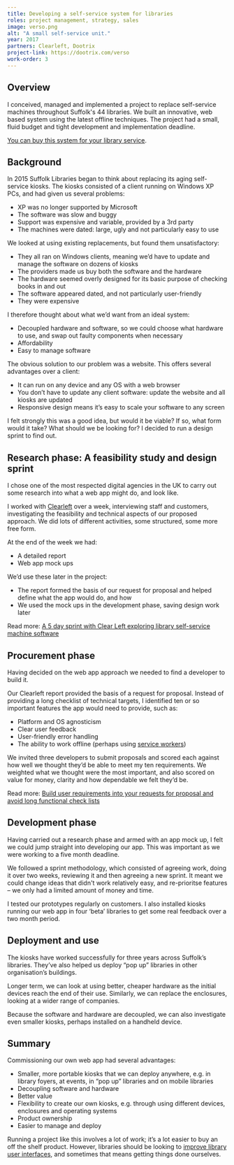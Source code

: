 ```yaml
---
title: Developing a self-service system for libraries
roles: project management, strategy, sales
image: verso.png
alt: "A small self-service unit."
year: 2017
partners: Clearleft, Dootrix
project-link: https://dootrix.com/verso
work-order: 3
---
```


## Overview

I conceived, managed and implemented a project to replace self-service machines throughout Suffolk's 44 libraries. We built an innovative, web based system using the latest offline techniques. The project had a small, fluid budget and tight development and implementation deadline.

[You can buy this system for your library service](https://dootrix.com/verso).

## Background

In 2015 Suffolk Libraries began to think about replacing its aging self-service kiosks. The kiosks consisted of a client running on Windows XP PCs, and had given us several problems:

- XP was no longer supported by Microsoft
- The software was slow and buggy
- Support was expensive and variable, provided by a 3rd party
- The machines were dated: large, ugly and not particularly easy to use

We looked at using existing replacements, but found them unsatisfactory:

- They all ran on Windows clients, meaning we’d have to update and manage the software on dozens of kiosks
- The providers made us buy both the software and the hardware
- The hardware seemed overly designed for its basic purpose of checking books in and out
- The software appeared dated, and not particularly user-friendly
- They were expensive

I therefore thought about what we’d want from an ideal system:

- Decoupled hardware and software, so we could choose what hardware to use, and swap out faulty components when necessary
- Affordability
- Easy to manage software

The obvious solution to our problem was a website. This offers several advantages over a client:

- It can run on any device and any OS with a web browser
- You don’t have to update any client software: update the website and all kiosks are updated
- Responsive design means it’s easy to scale your software to any screen

I felt strongly this was a good idea, but would it be viable? If so, what form would it take? What should we be looking for? I decided to run a design sprint to find out.

## Research phase: A feasibility study and design sprint

I chose one of the most respected digital agencies in the UK to carry out some research into what a web app might do, and look like.

I worked with [Clearleft](https://clearleft.com/) over a week, interviewing staff and customers, investigating the feasibility and technical aspects of our proposed approach. We did lots of different activities, some structured, some more free form.

At the end of the week we had:

- A detailed report
- Web app mock ups

We’d use these later in the project:

- The report formed the basis of our request for proposal and helped define what the app would do, and how
- We used the mock ups in the development phase, saving design work later

Read more: [A 5 day sprint with Clear Left exploring library self-service machine software](/posts/5-day-sprint-clear-left-self-service/)

## Procurement phase

Having decided on the web app approach we needed to find a developer to build it.

Our Clearleft report provided the basis of a request for proposal. Instead of providing a long checklist of technical targets, I identified ten or so important features the app would need to provide, such as:

- Platform and OS agnosticism
- Clear user feedback
- User-friendly error handling
- The ability to work offline (perhaps using [service workers](https://developers.google.com/web/fundamentals/getting-started/primers/service-workers))

We invited three developers to submit proposals and scored each against how well we thought they’d be able to meet my ten requirements. We weighted what we thought were the most important, and also scored on value for money, clarity and how dependable we felt they’d be.

Read more: [Build user requirements into your requests for proposal and avoid long functional check lists](/2017/02/functional-vs-user-testing/)

## Development phase

Having carried out a research phase and armed with an app mock up, I felt we could jump straight into developing our app. This was important as we were working to a five month deadline.

We followed a sprint methodology, which consisted of agreeing work, doing it over two weeks, reviewing it and then agreeing a new sprint. It meant we could change ideas that didn't work relatively easy, and re-prioritse features &#8211; we only had a limited amount of money and time.

I tested our prototypes regularly on customers. I also installed kiosks running our web app in four ‘beta’ libraries to get some real feedback over a two month period.

## Deployment and use

The kiosks have worked successfully for three years across Suffolk’s libraries. They’ve also helped us deploy “pop up” libraries in other organisation’s buildings.

Longer term, we can look at using better, cheaper hardware as the initial devices reach the end of their use. Similarly, we can replace the enclosures, looking at a wider range of companies.

Because the software and hardware are decoupled, we can also investigate even smaller kiosks, perhaps installed on a handheld device.

## Summary

Commissioning our own web app had several advantages:

- Smaller, more portable kiosks that we can deploy anywhere, e.g. in library foyers, at events, in “pop up” libraries and on mobile libraries
- Decoupling software and hardware
- Better value
- Flexibility to create our own kiosks, e.g. through using different devices, enclosures and operating systems
- Product ownership
- Easier to manage and deploy

Running a project like this involves a lot of work; it’s a lot easier to buy an off the shelf product. However, libraries should be looking to [improve library user interfaces](/2015/12/kill-the-lms-future-digital-experience/), and sometimes that means getting things done ourselves.